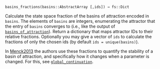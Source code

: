 ```
basins_fractions(basins::AbstractArray [,ids]) → fs::Dict
```

Calculate the state space fraction of the basins of attraction encoded in `basins`. The elements of `basins` are integers, enumerating the attractor that the entry of `basins` converges to (i.e., like the output of [`basins_of_attraction`](@ref)). Return a dictionary that maps attractor IDs to their relative fractions. Optionally you may give a vector of `ids` to calculate the fractions of only the chosen ids (by default `ids = unique(basins)`).

In [Menck2013](@cite) the authors use these fractions to quantify the stability of a basin of attraction, and specifically how it changes when a parameter is changed. For this, see [`global_continuation`](@ref).
